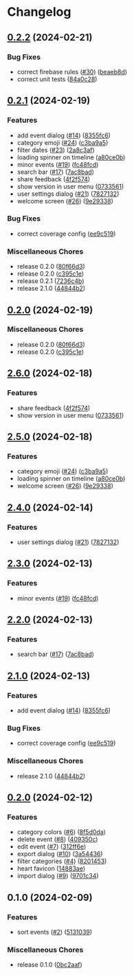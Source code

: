 # Changelog

## [0.2.2](https://github.com/dwmkerr/lifeline/compare/v0.2.1...v0.2.2) (2024-02-21)


### Bug Fixes

* correct firebase rules ([#30](https://github.com/dwmkerr/lifeline/issues/30)) ([beaeb8d](https://github.com/dwmkerr/lifeline/commit/beaeb8dd1caec3bc140e7b3aba40ac99c38aa49c))
* correct unit tests ([84a0c28](https://github.com/dwmkerr/lifeline/commit/84a0c28be3f3f7246c59cddab9f0cdb40c3aaa88))

## [0.2.1](https://github.com/dwmkerr/lifeline/compare/v0.2.0...v0.2.1) (2024-02-19)


### Features

* add event dialog ([#14](https://github.com/dwmkerr/lifeline/issues/14)) ([8355fc6](https://github.com/dwmkerr/lifeline/commit/8355fc6a3f98078a56ecfe3482cb4ab404564824))
* category emoji ([#24](https://github.com/dwmkerr/lifeline/issues/24)) ([c3ba9a5](https://github.com/dwmkerr/lifeline/commit/c3ba9a54223649834a40a0fc2d0713b342114abd))
* filter dates ([#23](https://github.com/dwmkerr/lifeline/issues/23)) ([2a8c3af](https://github.com/dwmkerr/lifeline/commit/2a8c3afb2d6e0f61a3549fa6b8070925f5a166ac))
* loading spinner on timeline ([a80ce0b](https://github.com/dwmkerr/lifeline/commit/a80ce0b1a114c1de19c16511e8fce87cb7a94357))
* minor events ([#19](https://github.com/dwmkerr/lifeline/issues/19)) ([fc48fcd](https://github.com/dwmkerr/lifeline/commit/fc48fcd3b9c4cff15c45ee25df845a37cec2e8fe))
* search bar ([#17](https://github.com/dwmkerr/lifeline/issues/17)) ([7ac8bad](https://github.com/dwmkerr/lifeline/commit/7ac8bad1e370ca52ab8a970c66be38da0cb76aee))
* share feedback ([4f2f574](https://github.com/dwmkerr/lifeline/commit/4f2f57420f0f5bdcb95c1bee89a2f68c2ab5a290))
* show version in user menu ([0733561](https://github.com/dwmkerr/lifeline/commit/07335611b5b4e47d5f911f09204e4dbc5c9664e6))
* user settings dialog ([#21](https://github.com/dwmkerr/lifeline/issues/21)) ([7827132](https://github.com/dwmkerr/lifeline/commit/782713265dee485d420e66e9582e23b8b3a84b7c))
* welcome screen ([#26](https://github.com/dwmkerr/lifeline/issues/26)) ([9e29338](https://github.com/dwmkerr/lifeline/commit/9e29338e07e555bdabcfdc115cc7b51e25800dd7))


### Bug Fixes

* correct coverage config ([ee9c519](https://github.com/dwmkerr/lifeline/commit/ee9c51926e3ae329a71a39a101e85174d263009b))


### Miscellaneous Chores

* release 0.2.0 ([80f66d3](https://github.com/dwmkerr/lifeline/commit/80f66d36efa56418db6467dce194b8fb032a2aa1))
* release 0.2.0 ([c395c1e](https://github.com/dwmkerr/lifeline/commit/c395c1ec1577373926040332370fcfe6c6374e8e))
* release 0.2.1 ([7236c4b](https://github.com/dwmkerr/lifeline/commit/7236c4b872371a939761edd07b6d2ca2fff7fc48))
* release 2.1.0 ([44844b2](https://github.com/dwmkerr/lifeline/commit/44844b206b1421ab4c37e45df20fa101e79ad881))

## [0.2.0](https://github.com/dwmkerr/lifeline/compare/v2.6.0...v0.2.0) (2024-02-19)


### Miscellaneous Chores

* release 0.2.0 ([80f66d3](https://github.com/dwmkerr/lifeline/commit/80f66d36efa56418db6467dce194b8fb032a2aa1))
* release 0.2.0 ([c395c1e](https://github.com/dwmkerr/lifeline/commit/c395c1ec1577373926040332370fcfe6c6374e8e))

## [2.6.0](https://github.com/dwmkerr/lifeline/compare/v2.5.0...v2.6.0) (2024-02-18)


### Features

* share feedback ([4f2f574](https://github.com/dwmkerr/lifeline/commit/4f2f57420f0f5bdcb95c1bee89a2f68c2ab5a290))
* show version in user menu ([0733561](https://github.com/dwmkerr/lifeline/commit/07335611b5b4e47d5f911f09204e4dbc5c9664e6))

## [2.5.0](https://github.com/dwmkerr/lifeline/compare/v2.4.0...v2.5.0) (2024-02-18)


### Features

* category emoji ([#24](https://github.com/dwmkerr/lifeline/issues/24)) ([c3ba9a5](https://github.com/dwmkerr/lifeline/commit/c3ba9a54223649834a40a0fc2d0713b342114abd))
* loading spinner on timeline ([a80ce0b](https://github.com/dwmkerr/lifeline/commit/a80ce0b1a114c1de19c16511e8fce87cb7a94357))
* welcome screen ([#26](https://github.com/dwmkerr/lifeline/issues/26)) ([9e29338](https://github.com/dwmkerr/lifeline/commit/9e29338e07e555bdabcfdc115cc7b51e25800dd7))

## [2.4.0](https://github.com/dwmkerr/lifeline/compare/v2.3.0...v2.4.0) (2024-02-14)


### Features

* user settings dialog ([#21](https://github.com/dwmkerr/lifeline/issues/21)) ([7827132](https://github.com/dwmkerr/lifeline/commit/782713265dee485d420e66e9582e23b8b3a84b7c))

## [2.3.0](https://github.com/dwmkerr/lifeline/compare/v2.2.0...v2.3.0) (2024-02-13)


### Features

* minor events ([#19](https://github.com/dwmkerr/lifeline/issues/19)) ([fc48fcd](https://github.com/dwmkerr/lifeline/commit/fc48fcd3b9c4cff15c45ee25df845a37cec2e8fe))

## [2.2.0](https://github.com/dwmkerr/lifeline/compare/v2.1.0...v2.2.0) (2024-02-13)


### Features

* search bar ([#17](https://github.com/dwmkerr/lifeline/issues/17)) ([7ac8bad](https://github.com/dwmkerr/lifeline/commit/7ac8bad1e370ca52ab8a970c66be38da0cb76aee))

## [2.1.0](https://github.com/dwmkerr/lifeline/compare/v0.2.0...v2.1.0) (2024-02-13)


### Features

* add event dialog ([#14](https://github.com/dwmkerr/lifeline/issues/14)) ([8355fc6](https://github.com/dwmkerr/lifeline/commit/8355fc6a3f98078a56ecfe3482cb4ab404564824))


### Bug Fixes

* correct coverage config ([ee9c519](https://github.com/dwmkerr/lifeline/commit/ee9c51926e3ae329a71a39a101e85174d263009b))


### Miscellaneous Chores

* release 2.1.0 ([44844b2](https://github.com/dwmkerr/lifeline/commit/44844b206b1421ab4c37e45df20fa101e79ad881))

## [0.2.0](https://github.com/dwmkerr/lifeline/compare/v0.1.0...v0.2.0) (2024-02-12)


### Features

* category colors ([#6](https://github.com/dwmkerr/lifeline/issues/6)) ([8f5d0da](https://github.com/dwmkerr/lifeline/commit/8f5d0da42515b2a4715940870e43044db8b4f11b))
* delete event ([#8](https://github.com/dwmkerr/lifeline/issues/8)) ([409350c](https://github.com/dwmkerr/lifeline/commit/409350c66062227eed612a7ca04d7ee1dd6a0363))
* edit event ([#7](https://github.com/dwmkerr/lifeline/issues/7)) ([312ff6e](https://github.com/dwmkerr/lifeline/commit/312ff6e0500fd7bd4416e5cafb92a9dfa029c619))
* export dialog ([#10](https://github.com/dwmkerr/lifeline/issues/10)) ([3a54436](https://github.com/dwmkerr/lifeline/commit/3a54436f58df55b23b140c053f906a8c47c74afb))
* filter categories ([#4](https://github.com/dwmkerr/lifeline/issues/4)) ([8201453](https://github.com/dwmkerr/lifeline/commit/82014539e63ebe3180040aaf02f8e30341edc9ac))
* heart favicon ([14883ae](https://github.com/dwmkerr/lifeline/commit/14883ae97016a3b4b321fd87c2ab21e001ab5b75))
* import dialog ([#9](https://github.com/dwmkerr/lifeline/issues/9)) ([9701c34](https://github.com/dwmkerr/lifeline/commit/9701c3493013cb3411e443e4a36c81f02b06919d))

## 0.1.0 (2024-02-09)


### Features

* sort events ([#2](https://github.com/dwmkerr/lifeline/issues/2)) ([5131039](https://github.com/dwmkerr/lifeline/commit/5131039efb20ea5d1ac46ea4b3a7b4ad550ee3e9))


### Miscellaneous Chores

* release 0.1.0 ([0bc2aaf](https://github.com/dwmkerr/lifeline/commit/0bc2aaf126602e2efec0f257f38d22ae96f8e9e2))
